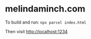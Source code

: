# melindaminch.com

To build and run: `npx parcel index.html`

Then visit [http://localhost:1234](http://localhost:1234)
